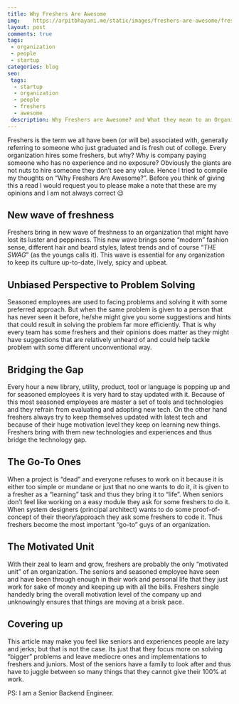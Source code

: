 ```yaml
---
title: Why Freshers Are Awesome
img:    https://arpitbhayani.me/static/images/freshers-are-awesome/freshers-are-awesome.jpg
layout: post
comments: true
tags:
 - organization
 - people
 - startup
categories: blog
seo:
 tags:
  - startup
  - organization
  - people
  - freshers
  - awesome
 description: Why Freshers are Awesome? and What they mean to an Organization?
---
```


Freshers is the term we all have been (or will be) associated with, generally referring to someone who just graduated and is fresh out of college. Every organization hires some freshers, but why? Why is company paying someone who has no experience and no exposure? Obviously the giants are not nuts to hire someone they don’t see any value. Hence I tried to compile my thoughts on “Why Freshers Are Awesome?”. Before you think of giving this a read I would request you to please make a note that these are my opinions and I am not always correct 😉

## New wave of freshness
Freshers bring in new wave of freshness to an organization that might have lost its luster and peppiness. This new wave brings some “modern” fashion sense, different hair and beard styles, latest trends and of course “*THE SWAG*” (as the youngs calls it). This wave is essential for any organization to keep its culture up-to-date, lively, spicy and upbeat.

## Unbiased Perspective to Problem Solving
Seasoned employees are used to facing problems and solving it with some preferred approach. But when the same problem is given to a person that has never seen it before, he/she might give you some suggestions and hints that could result in solving the problem far more efficiently. That is why every team has some freshers and their opinions does matter as they might have suggestions that are relatively unheard of and could help tackle problem with some different unconventional way.

## Bridging the Gap
Every hour a new library, utility, product, tool or language is popping up and for seasoned employees it is very hard to stay updated with it. Because of this most seasoned employees are master a set of tools and technologies and they refrain from evaluating and adopting new tech. On the other hand freshers always try to keep themselves updated with latest tech and because of their huge motivation level they keep on learning new things. Freshers bring with them new technologies and experiences and thus bridge the technology gap.

## The Go-To Ones
When a project is “dead” and everyone refuses to work on it because it is either too simple or mundane or just that no one wants to do it, it is given to a fresher as a “learning” task and thus they bring it to “life”. When seniors don’t feel like working on a easy module they ask for some freshers to do it. When system designers (principal architect) wants to do some proof-of-concept of their theory/approach they ask some freshers to code it. Thus freshers become the most important “go-to” guys of an organization.

## The Motivated Unit
With their zeal to learn and grow, freshers are probably the only “motivated unit” of an organization. The seniors and seasoned employee have seen and have been through enough in their work and personal life that they just work for sake of money and keeping up with all the bills. Freshers single handedly bring the overall motivation level of the company up and unknowingly ensures that things are moving at a brisk pace.

## Covering up
This article may make you feel like seniors and experiences people are lazy and jerks; but that is not the case. Its just that they focus more on solving “bigger” problems and leave mediocre ones and implementations to freshers and juniors. Most of the seniors have a family to look after and thus have to juggle between so many things that they cannot give their 100% at work.

PS: I am a Senior Backend Engineer.
